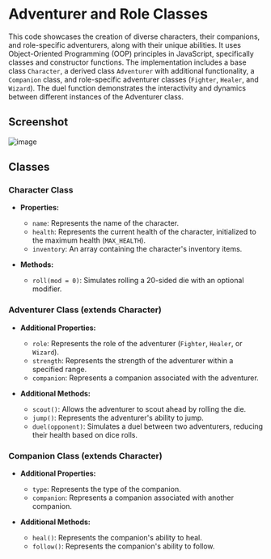 # Adventurer and Role Classes
This code showcases the creation of diverse characters, their companions, and role-specific adventurers, along with their unique abilities.
It uses Object-Oriented Programming (OOP) principles in JavaScript, specifically classes and constructor functions. 
The implementation includes a base class `Character`, a derived class `Adventurer` with additional functionality, a `Companion` class, and role-specific adventurer classes (`Fighter`, `Healer`, and `Wizard`).
The duel function demonstrates the interactivity and dynamics between different instances of the Adventurer class.

## Screenshot
![image](https://github.com/josecobi/OO-Adventure/assets/58313777/9ae46245-7a58-4ce1-a3d8-7864461033f3)

## Classes

### Character Class

- **Properties:**
  - `name`: Represents the name of the character.
  - `health`: Represents the current health of the character, initialized to the maximum health (`MAX_HEALTH`).
  - `inventory`: An array containing the character's inventory items.

- **Methods:**
  - `roll(mod = 0)`: Simulates rolling a 20-sided die with an optional modifier.

### Adventurer Class (extends Character)

- **Additional Properties:**
  - `role`: Represents the role of the adventurer (`Fighter`, `Healer`, or `Wizard`).
  - `strength`: Represents the strength of the adventurer within a specified range.
  - `companion`: Represents a companion associated with the adventurer.

- **Additional Methods:**
  - `scout()`: Allows the adventurer to scout ahead by rolling the die.
  - `jump()`: Represents the adventurer's ability to jump.
  - `duel(opponent)`: Simulates a duel between two adventurers, reducing their health based on dice rolls.

### Companion Class (extends Character)

- **Additional Properties:**
  - `type`: Represents the type of the companion.
  - `companion`: Represents a companion associated with another companion.

- **Additional Methods:**
  - `heal()`: Represents the companion's ability to heal.
  - `follow()`: Represents the companion's ability to follow.

